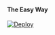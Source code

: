 
#### The Easy Way

[![Deploy](https://www.herokucdn.com/deploy/button.svg)](https://heroku.com/deploy)

